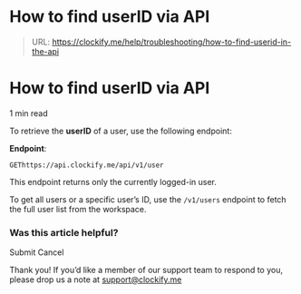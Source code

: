 # How to find userID via API

> URL: https://clockify.me/help/troubleshooting/how-to-find-userid-in-the-api

# How to find userID via API

1 min read

To retrieve the **userID** of a user, use the following endpoint:

**Endpoint**:

```
GEThttps://api.clockify.me/api/v1/user
```

This endpoint returns only the currently logged-in user.

To get all users or a specific user’s ID, use the `/v1/users` endpoint to fetch the full user list from the workspace.

### Was this article helpful?

Submit
Cancel

Thank you! If you’d like a member of our support team to respond to you, please drop us a note at support@clockify.me